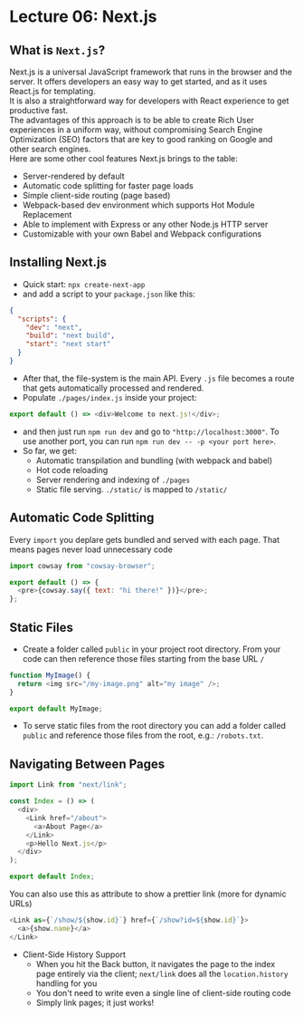 # Lecture 06: Next.js

## What is `Next.js`?

Next.js is a universal JavaScript framework that runs in the browser and the server. It offers developers an easy way to get started, and as it uses React.js for templating.  
It is also a straightforward way for developers with React experience to get productive fast.  
The advantages of this approach is to be able to create Rich User experiences in a uniform way, without compromising Search Engine Optimization (SEO) factors that are key to good ranking on Google and other search engines.  
Here are some other cool features Next.js brings to the table:

- Server-rendered by default
- Automatic code splitting for faster page loads
- Simple client-side routing (page based)
- Webpack-based dev environment which supports Hot Module Replacement
- Able to implement with Express or any other Node.js HTTP server
- Customizable with your own Babel and Webpack configurations

## Installing Next.js

- Quick start: `npx create-next-app`
- and add a script to your `package.json` like this:

```json
{
  "scripts": {
    "dev": "next",
    "build": "next build",
    "start": "next start"
  }
}
```

- After that, the file-system is the main API. Every `.js` file becomes a route that gets automatically processed and rendered.
- Populate `./pages/index.js` inside your project:

```js
export default () => <div>Welcome to next.js!</div>;
```

- and then just run `npm run dev` and go to `"http://localhost:3000"`. To use another port, you can run `npm run dev -- -p <your port here>`.
- So far, we get:
  - Automatic transpilation and bundling (with webpack and babel)
  - Hot code reloading
  - Server rendering and indexing of `./pages`
  - Static file serving. `./static/` is mapped to `/static/`

## Automatic Code Splitting

Every `import` you deplare gets bundled and served with each page. That means pages never load unnecessary code

```js
import cowsay from "cowsay-browser";

export default () => {
  <pre>{cowsay.say({ text: "hi there!" })}</pre>;
};
```

## Static Files

- Create a folder called `public` in your project root directory. From your code can then reference those files starting from the base URL `/`

```js
function MyImage() {
  return <img src="/my-image.png" alt="my image" />;
}

export default MyImage;
```

- To serve static files from the root directory you can add a folder called `public` and reference those files from the root, e.g.: `/robots.txt`.

## Navigating Between Pages

```js
import Link from "next/link";

const Index = () => (
  <div>
    <Link href="/about">
      <a>About Page</a>
    </Link>
    <p>Hello Next.js</p>
  </div>
);

export default Index;
```

You can also use this as attribute to show a prettier link (more for dynamic URLs)

```js
<Link as={`/show/${show.id}`} href={`/show?id=${show.id}`}>
  <a>{show.name}</a>
</Link>
```

- Client-Side History Support
  - When you hit the Back button, it navigates the page to the index page entirely via the client; `next/link` does all the `location.history` handling for you
  - You don't need to write even a single line of client-side routing code
  - Simply link pages; it just works!
